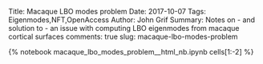 Title: Macaque LBO modes problem
Date: 2017-10-07
Tags: Eigenmodes,NFT,OpenAccess
Author: John Grif
Summary: Notes on - and solution to - an issue with computing LBO eigenmodes from macaque cortical surfaces
comments: true
slug: macaque-lbo-modes-problem

{% notebook macaque_lbo_modes_problem__html_nb.ipynb cells[1:-2] %}
